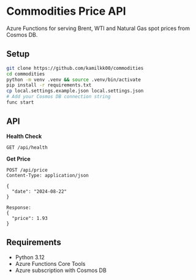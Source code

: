 # Commodities Price API

Azure Functions for serving Brent, WTI and Natural Gas spot prices from Cosmos DB.

## Setup

```bash
git clone https://github.com/kamilkk00/commodities
cd commodities
python -m venv .venv && source .venv/bin/activate
pip install -r requirements.txt
cp local.settings.example.json local.settings.json
# Add your Cosmos DB connection string
func start
```

## API

**Health Check**
```
GET /api/health
```

**Get Price**
```
POST /api/price
Content-Type: application/json

{
  "date": "2024-08-22"
}

Response:
{
  "price": 1.93
}
```

## Requirements

- Python 3.12
- Azure Functions Core Tools
- Azure subscription with Cosmos DB